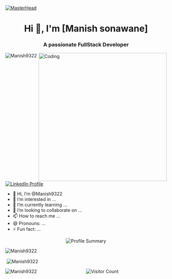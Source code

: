 [![MasterHead](https://firebasestorage.googleapis.com/v0/b/flexi-coding.appspot.com/o/dempgi7-520f8d5f-63d4-4453-8822-dbc149ae27f8.gif?alt=media&token=91c0c7b2-93c3-4029-b011-1a8703c5730d)](https://m-sonawane.vercel.app)
<h1 align="center">Hi 👋, I'm [Manish sonawane]</h1>
<h3 align="center">A passionate FullStack Developer</h3>
<img align="right" alt="Coding" width="400" src="/mnt/data/WANEELLA pixel art.gif">

<p align="left"> 
  <img src="https://komarev.com/ghpvc/?username=Manish9322&label=Profile%20views&color=0e75b6&style=flat" alt="Manish9322" /> 
</p>

<p align="left"> 
  <a href="https://www.linkedin.com/in/m-sonawane/" target="blank">
    <img src="https://img.shields.io/badge/-LinkedIn-blue?style=for-the-badge&logo=linkedin&logoColor=white" alt="LinkedIn Profile" />
  </a> 
</p>


- 👋 Hi, I’m @Manish9322
- 👀 I’m interested in ...
- 🌱 I’m currently learning ...
- 💞️ I’m looking to collaborate on ...
- 📫 How to reach me ...
- 😄 Pronouns: ...
- ⚡ Fun fact: ...


<p align="center">
  <img src="https://github-profile-summary-cards.vercel.app/api/cards/profile-details?username=Manish9322&theme=tokyonight" alt="Profile Summary" />
</p>

<p><img align="center" src="https://github-readme-streak-stats.herokuapp.com/?user=Manish9322&&theme=tokyonight" alt="Manish9322" /></p>

<p>&nbsp;<img align="center" src="https://github-readme-stats.vercel.app/api?username=Manish9322&show_icons=true&locale=en&theme=tokyonight" alt="Manish9322" /></p>

<p><img align="left" src="https://github-readme-stats.vercel.app/api/top-langs?username=Manish9322&show_icons=true&locale=en&layout=compact&theme=tokyonight" alt="Manish9322" /></p>

<p align="center">
  <img src="https://visitor-badge.glitch.me/badge?page_id=Manish9322.Manish9322" alt="Visitor Count" />
</p>




<!---
Manish9322/Manish9322 is a ✨ special ✨ repository because its `README.md` (this file) appears on your GitHub profile.
You can click the Preview link to take a look at your changes.
--->
